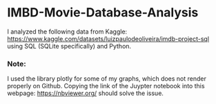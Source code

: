 # IMBD-Movie-Database-Analysis
I analyzed the following data from Kaggle: https://www.kaggle.com/datasets/luizpaulodeoliveira/imdb-project-sql using SQL (SQLite specifically) and Python.

### Note: 
I used the library plotly for some of my graphs, which does not render properly on Github. Copying the link of the Juypter notebook into this webpage: https://nbviewer.org/ should solve the issue.
